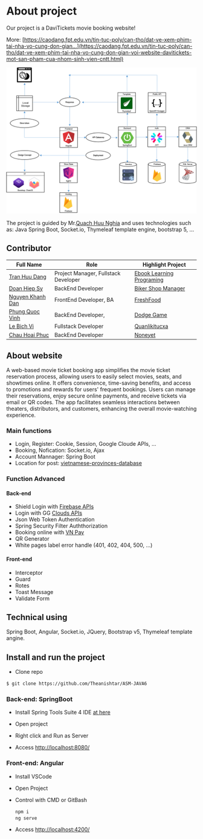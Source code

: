 # About project

Our project is a DaviTickets movie booking website!

More: [https://caodang.fpt.edu.vn/tin-tuc-poly/can-tho/dat-ve-xem-phim-tai-nha-vo-cung-don-gian...](https://caodang.fpt.edu.vn/tin-tuc-poly/can-tho/dat-ve-xem-phim-tai-nha-vo-cung-don-gian-voi-website-davitickets-mot-san-pham-cua-nhom-sinh-vien-cntt.html)

![](techs-j6.png)

The project is guided by Mr.[Quach Huu Nghia](https://github.com/nghiaquach/) and uses technologies such as: Java Spring Boot, Socket.io, Thymeleaf template engine, bootstrap 5, ...

## Contributor
| Full Name | Role | Highlight Project |
|-----------|------|--------------------|
|[Tran Huu Dang]() | Project Manager, Fullstack Developer | [Ebook Learning Programing](https://angurvad-5559e.web.app/)  
|[Doan Hiep Sy]() | BackEnd Developer | [Biker Shop Manager](https://github.com/DoanSy16/biker-shop-manager)  
|[Nguyen Khanh Dan]() | FrontEnd Developer, BA | [FreshFood](https://github.com/NguyenKhanhDan/FreshFood)  
|[Phung Quoc Vinh]() | BackEnd Developer,  | [Dodge Game](https://github.com/Dinhisme/DodgeGame)  
|[Le Bich Vi]() | Fullstack Developer | [Quanlikitucxa](https://github.com/TheBank0911/Quanlikitucxa)
|[Chau Hoai Phuc]() | BackEnd Developer | [Noneyet]()



## About website 
A web-based movie ticket booking app simplifies the movie ticket reservation process, allowing users to easily select movies, seats, and showtimes online. It offers convenience, time-saving benefits, and access to promotions and rewards for users' frequent bookings. Users can manage their reservations, enjoy secure online payments, and receive tickets via email or QR codes. The app facilitates seamless interactions between theaters, distributors, and customers, enhancing the overall movie-watching experience.

### Main functions
- Login, Register: Cookie, Session, Google Cloude APIs, ...
- Booking, Nofication: Socket.io, Ajax
- Account Mannager: Spring Boot
- Location for post: [vietnamese-provinces-database](https://github.com/dangtranhuu/vietnamese-provinces-database)

### Function Advanced

#### Back-end
- Shield Login with [Firebase APIs](https://console.firebase.google.com/u/1/project/davitickets-2e627/database/davitickets-2e627-default-rtdb/data/~2Flogin~2Fshield)
- Login with GG [Clouds APIs]()
- Json Web Token Authentication
- Spring Security Filter Auththorization
- Booking online with [VN Pay]() 
- QR Generator
- White pages label error handle (401, 402, 404, 500, ...)

#### Front-end
- Interceptor
- Guard
- Rotes
- Toast Message
- Validate Form



## Technical using

Spring Boot, Angular, Socket.io, JQuery, Bootstrap v5, Thymeleaf template angine.



<!-- ## Table of contents (optional)

- Requirements
- Recommended modules
- Installation
- Configuration
- Troubleshooting
- FAQ
- Maintainers -->

## Install and run the project

- Clone repo
```bash
$ git clone https://github.com/Theanishtar/ASM-JAVA6
```
### Back-end: SpringBoot

- Install Spring Tools Suite 4 IDE [at here](https://spring.io/tools)

- Open project 

- Right click and Run as Server

- Access [http://localhost:8080/](http://localhost:8080/)

  
### Front-end: Angular

- Install VSCode
- Open Project
- Control with CMD or GitBash
  
  ``` bash
  npm i
  ng serve
   ```
  
- Access [http://localhost:4200/](http://localhost:4200/)
